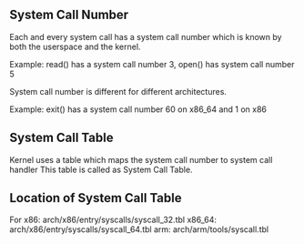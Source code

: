 System Call Number
-----------------

Each and every system call has a system call number which is known by both the userspace and the kernel.

Example: read() has a system call number 3, open() has system call number 5

System call number is different for different architectures.

Example: exit() has a system call number 60 on x86_64 and 1 on x86

System Call Table
------------------

Kernel uses a table which maps the system call number to system call handler
This table is called as System Call Table.

Location of System Call Table
------------------------------

For x86: arch/x86/entry/syscalls/syscall_32.tbl
x86_64:  arch/x86/entry/syscalls/syscall_64.tbl
arm:	 arch/arm/tools/syscall.tbl






